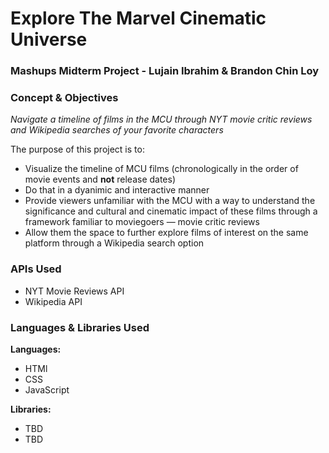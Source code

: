 # Explore The Marvel Cinematic Universe
### Mashups Midterm Project - Lujain Ibrahim & Brandon Chin Loy

### Concept & Objectives
<i>Navigate a timeline of films in the MCU through NYT movie critic reviews and Wikipedia searches of your favorite characters</i>

The purpose of this project is to:
* Visualize the timeline of MCU films (chronologically in the order of movie events and <b>not</b> release dates)
* Do that in a dyanimic and interactive manner
* Provide viewers unfamiliar with the MCU with a way to understand the significance and cultural and cinematic impact of these films through a framework familiar to moviegoers — movie critic reviews
* Allow them the space to further explore films of interest on the same platform through a Wikipedia search option

### APIs Used
* NYT Movie Reviews API
* Wikipedia API

### Languages & Libraries Used

<b>Languages:</b> 
* HTMl
* CSS
* JavaScript

<b>Libraries:</b>
* TBD
* TBD
